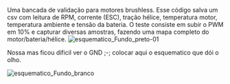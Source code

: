 Uma bancada de validação para motores brushless. Esse código salva um csv com leitura de RPM, corrente (ESC), tração hélice, temperatura motor, temperatura ambiente e tensão da bateria.
O teste consiste em subir o PWM em 10% e capturar diversas amostras, fazendo uma mapa completo do motor/bateria/hélice.
![esquematico_Fundo_preto-01](https://github.com/user-attachments/assets/f24768ce-101b-4204-942c-2b495363f9e3)

Nossa mas ficou dificil ver o GND ;-; colocar aqui o esquematico que dói o olho.

![esquematico_Fundo_branco](https://github.com/user-attachments/assets/cfc2913d-6771-44bf-b9b7-bee8364b489c)
